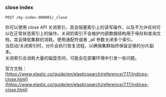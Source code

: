 ### close index

```
POST /my-index-000001/_close

```

你可以使用 close API 关闭索引，其会阻塞索引上的读写操作，以及不允许任何可以在正常状态索引上的操作。关闭的索引不会维护内部数据结构用于保存和查询文档，其会降低集群的消耗。使用通配符或者 _all 参数关闭多个索引。  
当启动/关闭索引时，分片会执行恢复流程，以确保集群始终保留足够的分片副本。  
关闭索引会消耗大量的磁盘空间，可能会在部署环境中引发一些问题。  

官方文档：[https://www.elastic.co/guide/en/elasticsearch/reference/7.17/indices-close.html](https://www.elastic.co/guide/en/elasticsearch/reference/7.17/indices-close.html)
